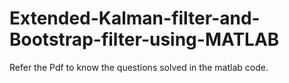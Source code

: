 # Extended-Kalman-filter-and-Bootstrap-filter-using-MATLAB
Refer the Pdf to know the questions solved in the matlab code.
